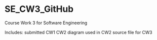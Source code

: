 # SE_CW3_GitHub
Course Work 3 for Software Engineering

Includes:
  submitted CW1 CW2
  diagram used in CW2
  source file for CW3
